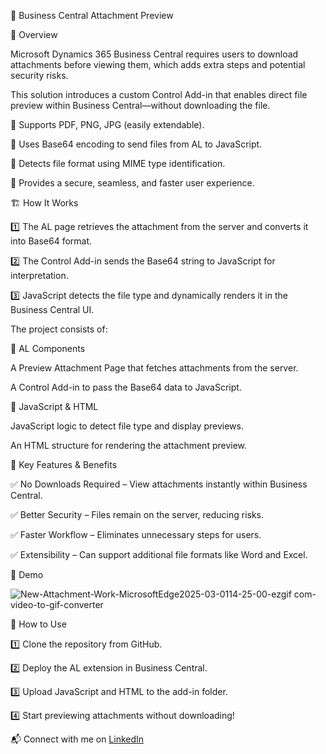 📂 Business Central Attachment Preview

🚀 Overview

Microsoft Dynamics 365 Business Central requires users to download attachments before viewing them, which adds extra steps and potential security risks.

This solution introduces a custom Control Add-in that enables direct file preview within Business Central—without downloading the file.

🔹 Supports PDF, PNG, JPG (easily extendable).

🔹 Uses Base64 encoding to send files from AL to JavaScript.

🔹 Detects file format using MIME type identification.

🔹 Provides a secure, seamless, and faster user experience.

🏗️ How It Works

1️⃣ The AL page retrieves the attachment from the server and converts it into Base64 format.

2️⃣ The Control Add-in sends the Base64 string to JavaScript for interpretation.

3️⃣ JavaScript detects the file type and dynamically renders it in the Business Central UI.


The project consists of:

📂 AL Components

A Preview Attachment Page that fetches attachments from the server.

A Control Add-in to pass the Base64 data to JavaScript.

📂 JavaScript & HTML

JavaScript logic to detect file type and display previews.

An HTML structure for rendering the attachment preview.

🎯 Key Features & Benefits

✅ No Downloads Required – View attachments instantly within Business Central.

✅ Better Security – Files remain on the server, reducing risks.

✅ Faster Workflow – Eliminates unnecessary steps for users.

✅ Extensibility – Can support additional file formats like Word and Excel.

📸 Demo

![New-Attachment-Work-MicrosoftEdge2025-03-0114-25-00-ezgif com-video-to-gif-converter](https://github.com/user-attachments/assets/460702b3-0cf5-48dd-a99a-47a8aa42caaf)



📌 How to Use

1️⃣ Clone the repository from GitHub.

2️⃣ Deploy the AL extension in Business Central.

3️⃣ Upload JavaScript and HTML to the add-in folder.

4️⃣ Start previewing attachments without downloading!

📬 Connect with me on [LinkedIn](https://www.linkedin.com/in/santoshbaral1)
